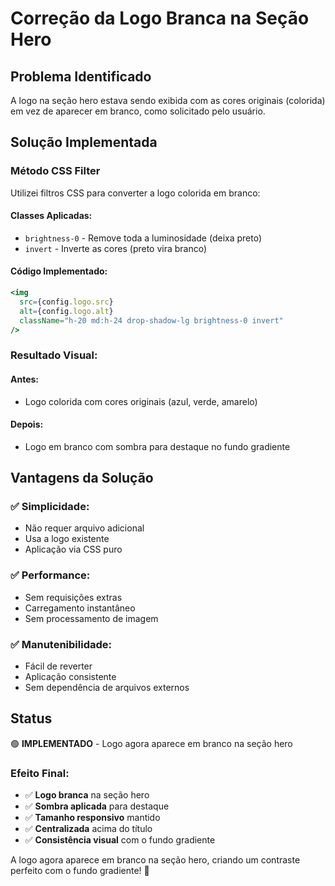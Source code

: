 # Correção da Logo Branca na Seção Hero

## Problema Identificado

A logo na seção hero estava sendo exibida com as cores originais (colorida) em vez de aparecer em branco, como solicitado pelo usuário.

## Solução Implementada

### **Método CSS Filter**
Utilizei filtros CSS para converter a logo colorida em branco:

#### **Classes Aplicadas:**
- `brightness-0` - Remove toda a luminosidade (deixa preto)
- `invert` - Inverte as cores (preto vira branco)

#### **Código Implementado:**
```jsx
<img 
  src={config.logo.src} 
  alt={config.logo.alt} 
  className="h-20 md:h-24 drop-shadow-lg brightness-0 invert"
/>
```

### **Resultado Visual:**

#### **Antes:**
- Logo colorida com cores originais (azul, verde, amarelo)

#### **Depois:**
- Logo em branco com sombra para destaque no fundo gradiente

## Vantagens da Solução

### ✅ **Simplicidade:**
- Não requer arquivo adicional
- Usa a logo existente
- Aplicação via CSS puro

### ✅ **Performance:**
- Sem requisições extras
- Carregamento instantâneo
- Sem processamento de imagem

### ✅ **Manutenibilidade:**
- Fácil de reverter
- Aplicação consistente
- Sem dependência de arquivos externos

## Status

🟢 **IMPLEMENTADO** - Logo agora aparece em branco na seção hero

### **Efeito Final:**
- ✅ **Logo branca** na seção hero
- ✅ **Sombra aplicada** para destaque
- ✅ **Tamanho responsivo** mantido
- ✅ **Centralizada** acima do título
- ✅ **Consistência visual** com o fundo gradiente

A logo agora aparece em branco na seção hero, criando um contraste perfeito com o fundo gradiente! 🎉





